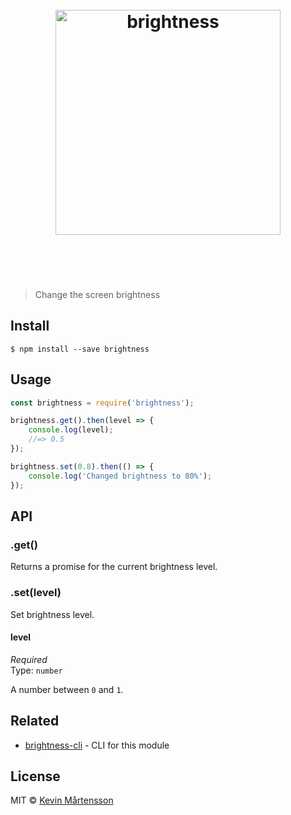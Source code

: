 <h1 align="center">
	<br>
	<img width="360" src="https://rawgit.com/kevva/brightness/master/media/logo.svg" alt="brightness">
	<br>
	<br>
	<br>
</h1>

> Change the screen brightness


## Install

```
$ npm install --save brightness
```


## Usage

```js
const brightness = require('brightness');

brightness.get().then(level => {
	console.log(level);
	//=> 0.5
});

brightness.set(0.8).then(() => {
	console.log('Changed brightness to 80%');
});
```


## API

### .get()

Returns a promise for the current brightness level.

### .set(level)

Set brightness level.

#### level

*Required*  
Type: `number`

A number between `0` and `1`.


## Related

* [brightness-cli](https://github.com/kevva/brightness-cli) - CLI for this module


## License

MIT © [Kevin Mårtensson](https://github.com/kevva)
